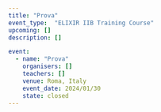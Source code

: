 ```yaml
---
title: "Prova"
event_type:  "ELIXIR IIB Training Course"
upcoming: []
description: []

event:
  - name: "Prova"
    organisers: []
    teachers: []
    venue: Roma, Italy
    event_date: 2024/01/30
    state: closed
---
```


